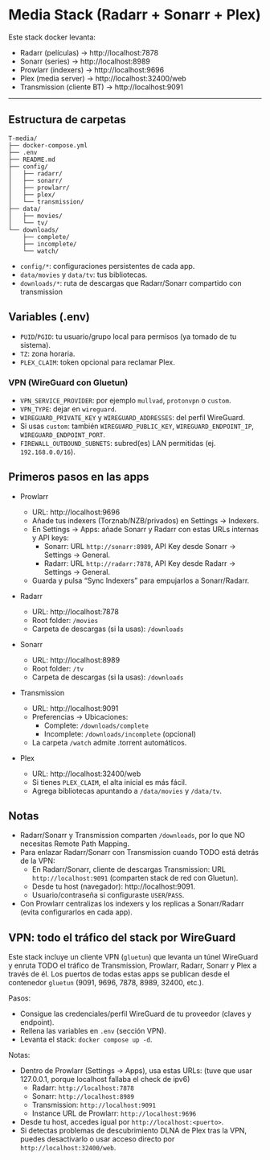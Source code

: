 # Media Stack (Radarr + Sonarr + Plex)

Este stack docker levanta:
- Radarr (películas) → http://localhost:7878
- Sonarr (series) → http://localhost:8989
- Prowlarr (indexers) → http://localhost:9696
- Plex (media server) → http://localhost:32400/web
- Transmission (cliente BT) → http://localhost:9091

---

## Estructura de carpetas

```
T-media/
├── docker-compose.yml
├── .env
├── README.md
├── config/
│   ├── radarr/
│   ├── sonarr/
│   ├── prowlarr/
│   ├── plex/
│   └── transmission/
├── data/
│   ├── movies/
│   └── tv/
└── downloads/
    ├── complete/
    ├── incomplete/
    └── watch/
```

- `config/*`: configuraciones persistentes de cada app.
- `data/movies` y `data/tv`: tus bibliotecas.
- `downloads/*`: ruta de descargas que Radarr/Sonarr compartido con transmission

## Variables (.env)

- `PUID`/`PGID`: tu usuario/grupo local para permisos (ya tomado de tu sistema).
- `TZ`: zona horaria.
- `PLEX_CLAIM`: token opcional para reclamar Plex.

### VPN (WireGuard con Gluetun)
- `VPN_SERVICE_PROVIDER`: por ejemplo `mullvad`, `protonvpn` o `custom`.
- `VPN_TYPE`: dejar en `wireguard`.
- `WIREGUARD_PRIVATE_KEY` y `WIREGUARD_ADDRESSES`: del perfil WireGuard.
- Si usas `custom`: también `WIREGUARD_PUBLIC_KEY`, `WIREGUARD_ENDPOINT_IP`, `WIREGUARD_ENDPOINT_PORT`.
- `FIREWALL_OUTBOUND_SUBNETS`: subred(es) LAN permitidas (ej. `192.168.0.0/16`).


## Primeros pasos en las apps

- Prowlarr
  - URL: http://localhost:9696
  - Añade tus indexers (Torznab/NZB/privados) en Settings → Indexers.
  - En Settings → Apps: añade Sonarr y Radarr con estas URLs internas y API keys:
    - Sonarr: URL `http://sonarr:8989`, API Key desde Sonarr → Settings → General.
    - Radarr: URL `http://radarr:7878`, API Key desde Radarr → Settings → General.
  - Guarda y pulsa “Sync Indexers” para empujarlos a Sonarr/Radarr.

- Radarr
  - URL: http://localhost:7878
  - Root folder: `/movies`
  - Carpeta de descargas (si la usas): `/downloads`
  
- Sonarr
  - URL: http://localhost:8989
  - Root folder: `/tv`
  - Carpeta de descargas (si la usas): `/downloads`

- Transmission
  - URL: http://localhost:9091
  - Preferencias → Ubicaciones:
    - Complete: `/downloads/complete`
    - Incomplete: `/downloads/incomplete` (opcional)
  - La carpeta `/watch` admite .torrent automáticos.

- Plex
  - URL: http://localhost:32400/web
  - Si tienes `PLEX_CLAIM`, el alta inicial es más fácil.
  - Agrega bibliotecas apuntando a `/data/movies` y `/data/tv`.

## Notas

- Radarr/Sonarr y Transmission comparten `/downloads`, por lo que NO necesitas Remote Path Mapping.
- Para enlazar Radarr/Sonarr con Transmission cuando TODO está detrás de la VPN:
  - En Radarr/Sonarr, cliente de descargas Transmission: URL `http://localhost:9091` (comparten stack de red con Gluetun).
  - Desde tu host (navegador): http://localhost:9091.
  - Usuario/contraseña si configuraste `USER`/`PASS`.
- Con Prowlarr centralizas los indexers y los replicas a Sonarr/Radarr (evita configurarlos en cada app).

## VPN: todo el tráfico del stack por WireGuard

Este stack incluye un cliente VPN (`gluetun`) que levanta un túnel WireGuard y enruta TODO el tráfico de Transmission, Prowlarr, Radarr, Sonarr y Plex a través de él. Los puertos de todas estas apps se publican desde el contenedor `gluetun` (9091, 9696, 7878, 8989, 32400, etc.).

Pasos:
- Consigue las credenciales/perfil WireGuard de tu proveedor (claves y endpoint).
- Rellena las variables en `.env` (sección VPN).
- Levanta el stack: `docker compose up -d`.

Notas:
- Dentro de Prowlarr (Settings → Apps), usa estas URLs: (tuve que usar 127.0.0.1, porque localhost fallaba el check de ipv6)
  - Radarr: `http://localhost:7878`
  - Sonarr: `http://localhost:8989`
  - Transmission: `http://localhost:9091`
  - Instance URL de Prowlarr: `http://localhost:9696`
- Desde tu host, accedes igual por `http://localhost:<puerto>`.
- Si detectas problemas de descubrimiento DLNA de Plex tras la VPN, puedes desactivarlo o usar acceso directo por `http://localhost:32400/web`.
